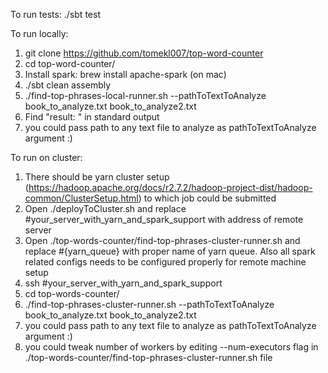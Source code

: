 To run tests:
    ./sbt test

To run locally:
 1. git clone https://github.com/tomekl007/top-word-counter
 2. cd top-word-counter/
 3. Install spark: brew install apache-spark (on  mac)
 4. ./sbt clean assembly
 5. ./find-top-phrases-local-runner.sh --pathToTextToAnalyze book_to_analyze.txt book_to_analyze2.txt
 6. Find "result: " in standard output 
 7. you could pass path to any text file to analyze as pathToTextToAnalyze argument :)
  
To run on cluster:
 1. There should be yarn cluster setup (https://hadoop.apache.org/docs/r2.7.2/hadoop-project-dist/hadoop-common/ClusterSetup.html) to which job could be submitted
 2. Open ./deployToCluster.sh and replace #your_server_with_yarn_and_spark_support with address of remote server
 3. Open ./top-words-counter/find-top-phrases-cluster-runner.sh and replace #{yarn_queue} with proper name of yarn queue. Also all spark related configs needs to be configured properly for remote machine setup
 4. ssh #your_server_with_yarn_and_spark_support
 5. cd top-words-counter/
 6. ./find-top-phrases-cluster-runner.sh --pathToTextToAnalyze book_to_analyze.txt book_to_analyze2.txt
 7. you could pass path to any text file to analyze as pathToTextToAnalyze argument :)
 8. you could tweak number of workers by editing --num-executors flag in ./top-words-counter/find-top-phrases-cluster-runner.sh file